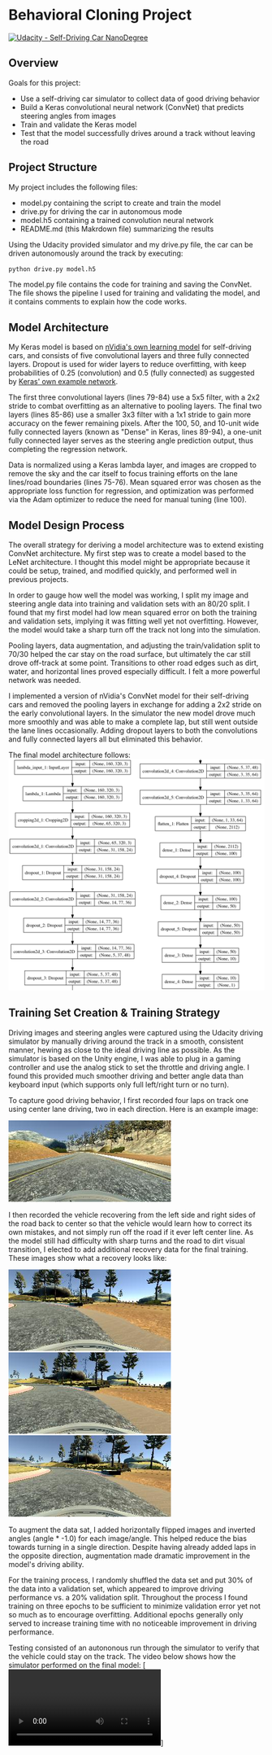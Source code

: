 # Behavioral Cloning Project
[![Udacity - Self-Driving Car NanoDegree](https://s3.amazonaws.com/udacity-sdc/github/shield-carnd.svg)](http://www.udacity.com/drive)

[//]: # (Image References)

[model_viz]: ./images/model_resize.png "Model Visualization"
[center]: ./images/center.jpg "Center Driving"
[recovery_1]: ./images/recovery_1.jpg "Recovery Image"
[recovery_2]: ./images/recovery_2.jpg "Recovery Image"
[recovery_3]: ./images/recovery_3.jpg "Recovery Image"
[image6]: ./examples/placeholder_small.png "Normal Image"


Overview
---
Goals for this project:
* Use a self-driving car simulator to collect data of good driving behavior
* Build a Keras convolutional neural network (ConvNet) that predicts steering angles from images
* Train and validate the Keras model
* Test that the model successfully drives around a track without leaving the road


Project Structure
---

My project includes the following files:
* model.py containing the script to create and train the model
* drive.py for driving the car in autonomous mode
* model.h5 containing a trained convolution neural network 
* README.md (this Makrdown file) summarizing the results

Using the Udacity provided simulator and my drive.py file, the car can be driven autonomously around the track by executing:
```sh
python drive.py model.h5
```

The model.py file contains the code for training and saving the ConvNet. The file shows the pipeline I used for training and validating the model, and it contains comments to explain how the code works.


Model Architecture
---
My Keras model is based on [nVidia's own learning model](https://devblogs.nvidia.com/parallelforall/deep-learning-self-driving-cars) for self-driving cars, and consists of five convolutional layers and three fully connected layers. Dropout is used for wider layers to reduce overfitting, with keep probabilities of 0.25 (convolution) and 0.5 (fully connected) as suggested by [Keras' own example network](https://github.com/fchollet/keras/blob/master/examples/mnist_cnn.py).

The first three convolutional layers (lines 79-84) use a 5x5 filter, with a 2x2 stride to combat overfitting as an alternative to pooling layers.  The final two layers (lines 85-86) use a smaller 3x3 filter with a 1x1 stride to gain more accuracy on the fewer remaining pixels. After the 100, 50, and 10-unit wide fully connected layers (known as "Dense" in Keras, lines 89-94), a one-unit fully connected layer serves as the steering angle prediction output, thus completing the regression network.

Data is normalized using a Keras lambda layer, and images are cropped to remove the sky and the car itself to focus training efforts on the lane lines/road boundaries (lines 75-76).  Mean squared error was chosen as the appropriate loss function for regression, and optimization was performed via the Adam optimizer to reduce the need for manual tuning (line 100).


Model Design Process
---
The overall strategy for deriving a model architecture was to extend existing ConvNet architecture. My first step was to create a model based to the LeNet architecture. I thought this model might be appropriate because it could be setup, trained, and modified quickly, and performed well in previous projects.

In order to gauge how well the model was working, I split my image and steering angle data into training and validation sets with an 80/20 split. I found that my first model had low mean squared error on both the training and validation sets, implying it was fitting well yet not overfitting. However, the model would take a sharp turn off the track not long into the simulation.

Pooling layers, data augmentation, and adjusting the train/validation split to 70/30 helped the car stay on the road surface, but ultimately the car still drove off-track at some point. Transitions to other road edges such as dirt, water, and horizontal lines proved especially difficult. I felt a more powerful network was needed.

I implemented a version of nVidia's ConvNet model for their self-driving cars and removed the pooling layers in exchange for adding a 2x2 stride on the early convolutional layers. In the simulator the new model drove much more smoothly and was able to make a complete lap, but still went outside the lane lines occasionally. Adding dropout layers to both the convolutions and fully connected layers all but eliminated this behavior.

The final model architecture follows:
![alt text][model_viz]                                         


Training Set Creation & Training Strategy
---
Driving images and steering angles were captured using the Udacity driving simulator by manually driving around the track in a smooth, consistent manner, hewing as close to the ideal driving line as possible. As the simulator is based on the Unity engine, I was able to plug in a gaming controller and use the analog stick to set the throttle and driving angle. I found this provided much smoother driving and better angle data than keyboard input (which supports only full left/right turn or no turn).

To capture good driving behavior, I first recorded four laps on track one using center lane driving, two in each direction. Here is an example image:

![alt text][center]

I then recorded the vehicle recovering from the left side and right sides of the road back to center so that the vehicle would learn how to correct its own mistakes, and not simply run off the road if it ever left center line. As the model still had difficulty with sharp turns and the road to dirt visual transition, I elected to add additional recovery data for the final training. These images show what a recovery looks like:

![alt text][recovery_1]
![alt text][recovery_2]
![alt text][recovery_3]

To augment the data sat, I added horizontally flipped images and inverted angles (angle * -1.0) for each image/angle. This helped reduce the bias towards turning in a single direction. Despite having already added laps in the opposite direction, augmentation made dramatic improvement in the model's driving ability.

For the training process, I randomly shuffled the data set and put 30% of the data into a validation set, which appeared to improve driving performance vs. a 20% validation split. Throughout the process I found training on three epochs to be sufficient to minimize validation error yet not so much as to encourage overfitting. Additional epochs generally only served to increase training time with no noticeable improvement in driving performance.

Testing consisted of an autononous run through the simulator to verify that the vehicle could stay on the track. The video below shows how the simulator performed on the final model:
[![Watch the video](https://raw.githubusercontent.com/mattsplats/CarND-Behavioral-Cloning-P3/master/video.mp4)]
